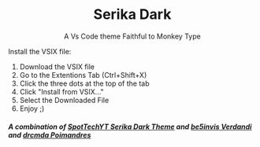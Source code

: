 <h1 align="center">Serika Dark</h1>
<p align="center">A Vs Code theme Faithful to Monkey Type</p>

Install the VSIX file:

1. Download the VSIX file
2. Go to the Extentions Tab (Ctrl+Shift+X)
3. Click the three dots at the top of the tab
4. Click "Install from VSIX..."
5. Select the Downloaded File
6. Enjoy ;)

##### A combination of [SpotTechYT Serika Dark Theme](https://github.com/SpotechYT/serika-dark-vscode) and [be5invis Verdandi](https://github.com/be5invis/vsc-theme-verdandi/tree/master) and [drcmda Poimandres](https://github.com/drcmda/poimandres-theme/tree/main)
